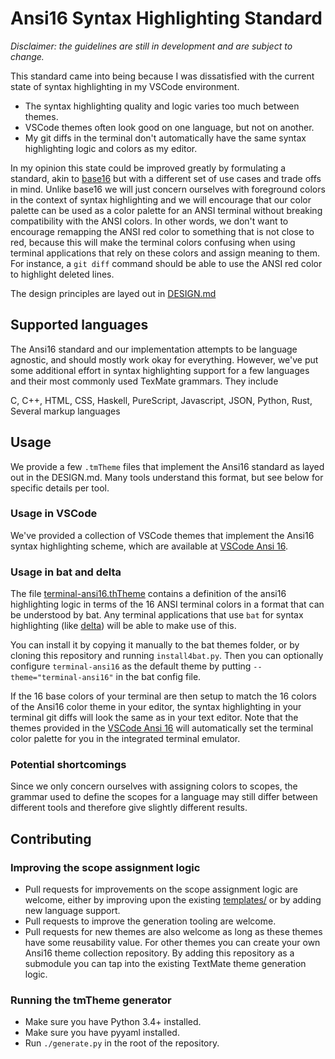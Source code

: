# Ansi16 Syntax Highlighting Standard

*Disclaimer: the guidelines are still in development and are subject to change.*

This standard came into being because I was dissatisfied with the current state of syntax highlighting in my VSCode environment.

- The syntax highlighting quality and logic varies too much between themes.
- VSCode themes often look good on one language, but not on another.
- My git diffs in the terminal don't automatically have the same syntax highlighting logic and colors as my editor.

In my opinion this state could be improved greatly by formulating a standard, akin to [base16](http://www.chriskempson.com/projects/base16/) but with a different set of use cases and trade offs in mind.
Unlike base16 we will just concern ourselves with foreground colors in the context of syntax highlighting and we will encourage that our color palette can be used as a color palette for an ANSI terminal without breaking compatibility with the ANSI colors.
In other words, we don't want to encourage remapping the ANSI red color to something that is not close to red, because this will make the terminal colors confusing when using terminal applications that rely on these colors and assign meaning to them.
For instance, a `git diff` command should be able to use the ANSI red color to highlight deleted lines.

The design principles are layed out in [DESIGN.md](https://github.com/chtenb/ansi16/blob/main/DESIGN.md)

## Supported languages

The Ansi16 standard and our implementation attempts to be language agnostic, and should mostly work okay for everything.
However, we've put some additional effort in syntax highlighting support for a few languages and their most commonly used TexMate grammars.
They include

C, C++, HTML, CSS, Haskell, PureScript, Javascript, JSON, Python, Rust, Several markup languages

## Usage

We provide a few `.tmTheme` files that implement the Ansi16 standard as layed out in the DESIGN.md.
Many tools understand this format, but see below for specific details per tool.

### Usage in VSCode

We've provided a collection of VSCode themes that implement the Ansi16 syntax highlighting scheme, which are available at [VSCode Ansi 16](https://github.com/chtenb/vscode-ansi16).

### Usage in bat and delta

The file [terminal-ansi16.thTheme](https://github.com/chtenb/ansi16/blob/main/terminal-ansi16.tmTheme) contains a definition of the ansi16 highlighting logic in terms of the 16 ANSI terminal colors in a format that can be understood by bat.
Any terminal applications that use `bat` for syntax highlighting (like [delta](https://github.com/dandavison/delta)) will be able to make use of this.

You can install it by copying it manually to the bat themes folder, or by cloning this repository and running `install4bat.py`.
Then you can optionally configure `terminal-ansi16` as the default theme by putting `--theme="terminal-ansi16"` in the bat config file.

If the 16 base colors of your terminal are then setup to match the 16 colors of the Ansi16 color theme in your editor, the syntax highlighting in your terminal git diffs will look the same as in your text editor.
Note that the themes provided in the [VSCode Ansi 16](https://github.com/chtenb/vscode-ansi16) will automatically set the terminal color palette for you in the integrated terminal emulator.

### Potential shortcomings

Since we only concern ourselves with assigning colors to scopes, the grammar used to define the scopes for a language may still differ between different tools and therefore give slightly different results.

## Contributing

### Improving the scope assignment logic

- Pull requests for improvements on the scope assignment logic are welcome, either by improving upon the existing [templates/](https://github.com/chtenb/ansi16/tree/main/templates) or by adding new language support.
- Pull requests to improve the generation tooling are welcome.
- Pull requests for new themes are also welcome as long as these themes have some reusability value. For other themes you can create your own Ansi16 theme collection repository. By adding this repository as a submodule you can tap into the existing TextMate theme generation logic.

### Running the tmTheme generator

- Make sure you have Python 3.4+ installed. 
- Make sure you have pyyaml installed.
- Run `./generate.py` in the root of the repository.

